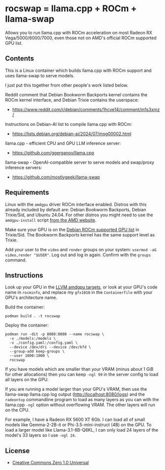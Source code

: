 # rocswap = llama.cpp + ROCm + llama-swap

Allows you to run llama.cpp with ROCm acceleration on most Radeon RX Vega/5000/6000/7000, even those not on AMD's official ROCm supported GPU list.

## Contents

This is a Linux container which builds llama.cpp with ROCm support and uses llama-swap to serve models.

I just put this together from other people's work listed below.

Reddit comment that Debian Bookworm Backports kernel contains the ROCm kernel interface, and Debian Trixie contains the userspace:

- https://www.reddit.com/r/debian/comments/1hcve14/comment/m1s3xmz/

Instructions on Debian-AI list to compile llama.cpp with ROCm:

- https://lists.debian.org/debian-ai/2024/07/msg00002.html

llama.cpp - efficient CPU and GPU LLM inference server:

- https://github.com/ggerganov/llama.cpp

llama-swap - OpenAI-compatible server to serve models and swap/proxy inference servers:

- https://github.com/mostlygeek/llama-swap

## Requirements

Linux with the `amdgpu` driver ROCm interface enabled. Distros with this already included by default are: Debian Bookworm Backports, Debian Trixie/Sid, and Ubuntu 24.04. For other distros you might need to use the `amdgpu-install` script [from the AMD website](https://rocm.docs.amd.com/projects/install-on-linux/en/latest/install/install-overview.html).

Make sure your GPU is on the [Debian ROCm supported GPU list](https://salsa.debian.org/rocm-team/community/team-project/-/wikis/Supported-GPU-list) in Trixie/Sid. The Bookworm Backports kernel has the same support level as Trixie.

Add your user to the `video` and `render` groups on your system: `usermod -aG video,render "$USER"`. Log out and log in again. Confirm with the `groups` command.

## Instructions

Look up your GPU in the [LLVM amdgpu targets](https://llvm.org/docs/AMDGPUUsage.html#processors), or look at your GPU's code name in `rocminfo`, and replace my `gfx1010` in the `Containerfile` with your GPU's architecture name.

Build the container:

```
podman build . -t rocswap
```

Deploy the container:

```
podman run -dit -p 8080:8080 --name rocswap \
  -v ./models:/models \
  -v ./config.yaml:/config.yaml \
  --device /dev/dri --device /dev/kfd \
  --group-add keep-groups \
  --user 1000:1000 \
  rocswap
```

If you have models which are smaller than your VRAM (minus about 1 GiB for other allocations) then you can keep `-ngl 99` in the server config to load all layers on the GPU.

If you are running a model larger than your GPU's VRAM, then use the llama-swap llama.cpp log output (<http://localhost:8080/logs>) and the `radeontop` commandline program to load as many layers as you can with the llama.cpp `-ngl` option without overflowing VRAM. The other layers will run on the CPU.

For example, I have a Radeon RX 5600 XT 6Gb. I can load all of small models like Gemma-2-2B-it or Phi-3.5-mini-instruct (4B) on the GPU. To load a larger model like Llama-3.1-8B-Q6KL, I can only load 24 layers of the model's 33 layers so I use `-ngl 24`.

## License

- [Creative Commons Zero 1.0 Universal](https://creativecommons.org/publicdomain/zero/1.0/)
